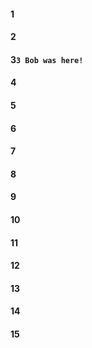 #### 1
#### 2
#### 3`3 Bob was here!`
#### 4
#### 5
#### 6
#### 7
#### 8
#### 9
#### 10
#### 11
#### 12
#### 13
#### 14
#### 15